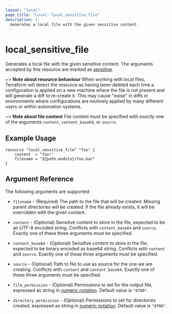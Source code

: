 ```yaml
---
layout: "local"
page_title: "Local: local_sensitive_file"
description: |-
  Generates a local file with the given sensitive content.
---
```


# local_sensitive_file

Generates a local file with the given sensitive content.
The arguments accepted by this resource are marked as
[sensitive](https://learn.hashicorp.com/tutorials/terraform/sensitive-variables).

~> **Note about resource behaviour**
When working with local files, Terraform will detect the resource
as having been deleted each time a configuration is applied on a new machine
where the file is not present and will generate a diff to re-create it. This
may cause "noise" in diffs in environments where configurations are routinely
applied by many different users or within automation systems.

~> **Note about file content**
File content must be specified with _exactly_ one of the arguments `content`, 
`content_base64`, or `source`.

## Example Usage

```hcl
resource "local_sensitive_file" "foo" {
    content  = "foo!"
    filename = "${path.module}/foo.bar"
}
```

## Argument Reference

The following arguments are supported:

* `filename` - (Required) The path to the file that will be created.
  Missing parent directories will be created.
  If the file already exists, it will be overridden with the given content.

* `content` - (Optional) Sensitive content to store in the file, expected to be an UTF-8 encoded string.
  Conflicts with `content_base64` and `source`.
  Exactly one of these three arguments must be specified.

* `content_base64` - (Optional) Sensitive content to store in the file, expected to be binary encoded as base64 string.
  Conflicts with `content` and `source`.
  Exactly one of these three arguments must be specified.

* `source` - (Optional) Path to file to use as source for the one we are creating.
  Conflicts with `content` and `content_base64`.
  Exactly one of these three arguments must be specified.

* `file_permission` - (Optional) Permissions to set for the output file, expressed as string in
  [numeric notation](https://en.wikipedia.org/wiki/File-system_permissions#Numeric_notation).
  Default value is `"0700"`.

* `directory_permission` - (Optional) Permissions to set for directories created, expressed as string in
  [numeric notation](https://en.wikipedia.org/wiki/File-system_permissions#Numeric_notation).
  Default value is `"0700"`.
